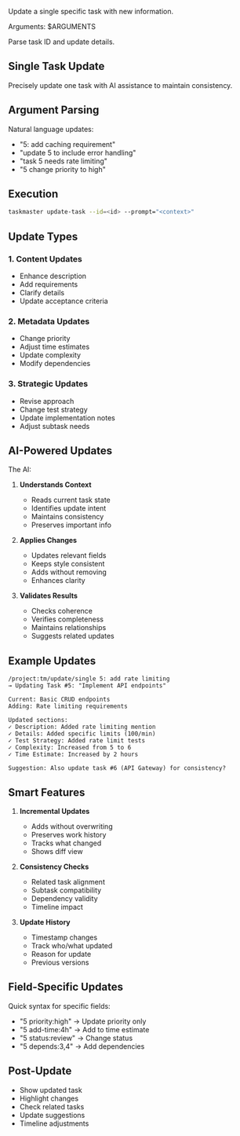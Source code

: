 Update a single specific task with new information.

Arguments: $ARGUMENTS

Parse task ID and update details.

## Single Task Update

Precisely update one task with AI assistance to maintain consistency.

## Argument Parsing

Natural language updates:
- "5: add caching requirement"
- "update 5 to include error handling"
- "task 5 needs rate limiting"
- "5 change priority to high"

## Execution

```bash
taskmaster update-task --id=<id> --prompt="<context>"
```

## Update Types

### 1. **Content Updates**
- Enhance description
- Add requirements
- Clarify details
- Update acceptance criteria

### 2. **Metadata Updates**
- Change priority
- Adjust time estimates
- Update complexity
- Modify dependencies

### 3. **Strategic Updates**
- Revise approach
- Change test strategy
- Update implementation notes
- Adjust subtask needs

## AI-Powered Updates

The AI:
1. **Understands Context**
   - Reads current task state
   - Identifies update intent
   - Maintains consistency
   - Preserves important info

2. **Applies Changes**
   - Updates relevant fields
   - Keeps style consistent
   - Adds without removing
   - Enhances clarity

3. **Validates Results**
   - Checks coherence
   - Verifies completeness
   - Maintains relationships
   - Suggests related updates

## Example Updates

```
/project:tm/update/single 5: add rate limiting
→ Updating Task #5: "Implement API endpoints"

Current: Basic CRUD endpoints
Adding: Rate limiting requirements

Updated sections:
✓ Description: Added rate limiting mention
✓ Details: Added specific limits (100/min)
✓ Test Strategy: Added rate limit tests
✓ Complexity: Increased from 5 to 6
✓ Time Estimate: Increased by 2 hours

Suggestion: Also update task #6 (API Gateway) for consistency?
```

## Smart Features

1. **Incremental Updates**
   - Adds without overwriting
   - Preserves work history
   - Tracks what changed
   - Shows diff view

2. **Consistency Checks**
   - Related task alignment
   - Subtask compatibility
   - Dependency validity
   - Timeline impact

3. **Update History**
   - Timestamp changes
   - Track who/what updated
   - Reason for update
   - Previous versions

## Field-Specific Updates

Quick syntax for specific fields:
- "5 priority:high" → Update priority only
- "5 add-time:4h" → Add to time estimate
- "5 status:review" → Change status
- "5 depends:3,4" → Add dependencies

## Post-Update

- Show updated task
- Highlight changes
- Check related tasks
- Update suggestions
- Timeline adjustments